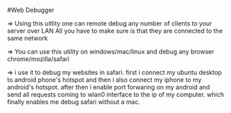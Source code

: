 #Web Debugger

=> Using this uitlity one can remote debug any number of clients to your server over LAN
All you have to make sure is that they are connected to the same network

=> You can use this utility on windows/mac/linux and debug any browser chrome/mozilla/safari

=> i use it to debug my websites in safari. first i connect my ubuntu desktop to android phone's hotspot and then i also connect my iphone to my android's hotspot. after then i enable port forwaring on my android and send all requests coming to wlan0 interface to the ip of my computer. which finally enables me debug safari without a mac.

